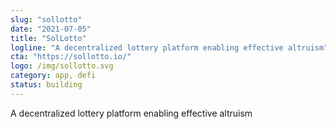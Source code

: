 ```yaml
---
slug: "sollotto"
date: "2021-07-05"
title: "SolLotto"
logline: "A decentralized lottery platform enabling effective altruism"
cta: "https://sollotto.io/"
logo: /img/sollotto.svg
category: app, defi
status: building
---
```


A decentralized lottery platform enabling effective altruism
